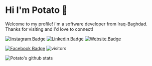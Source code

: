 # Hi I'm Potato 👋
Welcome to my profile! i'm a software developer from Iraq-Baghdad. Thanks for visiting and I'd love to connect!
<!--Website -->
[![Instagram Badge](https://img.shields.io/badge/-Instagram-e4405f?style=flat-square&logo=Instagram&logoColor=transparent)](https://instagram.com/cusastudio)
[![Linkedin Badge](https://img.shields.io/badge/-LinkedIn-0e76a8?style=flat-square&logo=Linkedin&logoColor=transparent)](https://www.linkedin.com/mwlite/in/sajad-samir-210b771a5)
[![Website Badge](https://img.shields.io/badge/Website-3b5998?style=flat-square&logo=google-chrome&logoColor=transparent)](http://sajadsamer.me)
<!-- [![Twitter Badge](https://img.shields.io/badge/-Twitter-00acee?style=flat-square&logo=Twitter&logoColor=white)]()
[![YouTube Badge](https://img.shields.io/badge/-YouTube-e4405f?style=flat-square&logo=Youtube&logoColor=white)]() -->
[![Facebook Badge](https://img.shields.io/badge/-Facebook-0088cc?style=flat-square&logo=Facebook&logoColor=transparent)](https://www.facebook.com/people/Sajad-Samer/100008228555745)
![visitors](https://visitor-badge.laobi.icu/badge?page_id=potato-01.potato-01)

![Potato's github stats](https://github-readme-stats.vercel.app/api?username=potato-0&show_icons)
